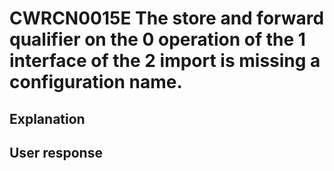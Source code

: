 # CWRCN0015E The store and forward qualifier on the 0 operation of the 1 interface of the 2 import is missing a configuration name.

## Explanation

## User response